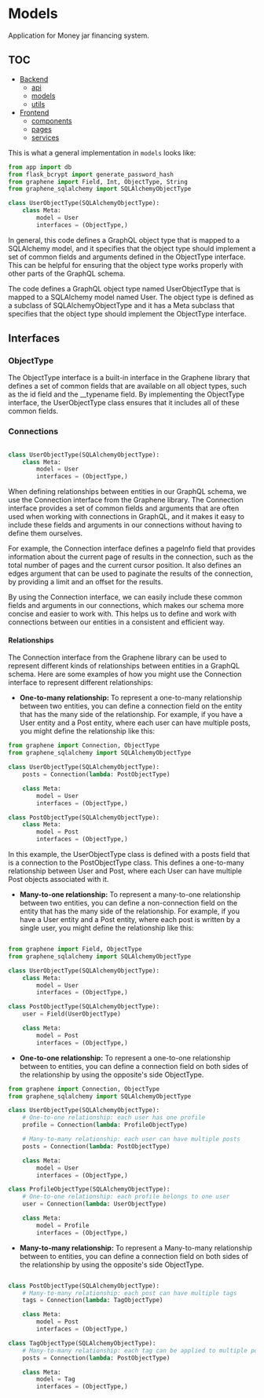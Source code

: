 # Models

Application for Money jar financing system.

## TOC

- [Backend](/backend/README.md)
    - [api](/backend/api/README.md)
    - [models](/backend/models/README.md)
    - [utils](/backend/utils/Readme.md) 
- [Frontend](frontend/README.md)
    - [components](/frontend/src/components/README.md)
    - [pages](/frontend/src/pages/README.md)
    - [services](/frontend/src/services/README.md)


This is what a general implementation in `models` looks like:

```python
from app import db
from flask_bcrypt import generate_password_hash
from graphene import Field, Int, ObjectType, String
from graphene_sqlalchemy import SQLAlchemyObjectType

class UserObjectType(SQLAlchemyObjectType):
    class Meta:
        model = User
        interfaces = (ObjectType,)

```

In general, this code defines a GraphQL object type that is mapped to a SQLAlchemy model, and it specifies that the object type should implement a set of common fields and arguments defined in the ObjectType interface. This can be helpful for ensuring that the object type works properly with other parts of the GraphQL schema.

The code defines a GraphQL object type named UserObjectType that is mapped to a SQLAlchemy model named User. The object type is defined as a subclass of SQLAlchemyObjectType and it has a Meta subclass that specifies that the object type should implement the ObjectType interface.

## Interfaces

### ObjectType

The ObjectType interface is a built-in interface in the Graphene library that defines a set of common fields that are available on all object types, such as the id field and the __typename field. By implementing the ObjectType interface, the UserObjectType class ensures that it includes all of these common fields.

### Connections

```python

class UserObjectType(SQLAlchemyObjectType):
    class Meta:
        model = User
        interfaces = (ObjectType,)

```

When defining relationships between entities in our GraphQL schema, we use the Connection interface from the Graphene library. The Connection interface provides a set of common fields and arguments that are often used when working with connections in GraphQL, and it makes it easy to include these fields and arguments in our connections without having to define them ourselves.

For example, the Connection interface defines a pageInfo field that provides information about the current page of results in the connection, such as the total number of pages and the current cursor position. It also defines an edges argument that can be used to paginate the results of the connection, by providing a limit and an offset for the results.

By using the Connection interface, we can easily include these common fields and arguments in our connections, which makes our schema more concise and easier to work with. This helps us to define and work with connections between our entities in a consistent and efficient way.

#### Relationships

The Connection interface from the Graphene library can be used to represent different kinds of relationships between entities in a GraphQL schema. Here are some examples of how you might use the Connection interface to represent different relationships:

- **One-to-many relationship:** To represent a one-to-many relationship between two entities, you can define a connection field on the entity that has the many side of the relationship. For example, if you have a User entity and a Post entity, where each user can have multiple posts, you might define the relationship like this:


```python
from graphene import Connection, ObjectType
from graphene_sqlalchemy import SQLAlchemyObjectType

class UserObjectType(SQLAlchemyObjectType):
    posts = Connection(lambda: PostObjectType)

    class Meta:
        model = User
        interfaces = (ObjectType,)

class PostObjectType(SQLAlchemyObjectType):
    class Meta:
        model = Post
        interfaces = (ObjectType,)
```

In this example, the UserObjectType class is defined with a posts field that is a connection to the PostObjectType class. This defines a one-to-many relationship between User and Post, where each User can have multiple Post objects associated with it.

- **Many-to-one relationship:** To represent a many-to-one relationship between two entities, you can define a non-connection field on the entity that has the many side of the relationship. For example, if you have a User entity and a Post entity, where each post is written by a single user, you might define the relationship like this:

```python

from graphene import Field, ObjectType
from graphene_sqlalchemy import SQLAlchemyObjectType

class UserObjectType(SQLAlchemyObjectType):
    class Meta:
        model = User
        interfaces = (ObjectType,)

class PostObjectType(SQLAlchemyObjectType):
    user = Field(UserObjectType)

    class Meta:
        model = Post
        interfaces = (ObjectType,)
```

- **One-to-one relationship:** To represent a one-to-one relationship between to entities, you can define a connection field on both sides of the relationship by using the opposite's side ObjectType.


```python
from graphene import Connection, ObjectType
from graphene_sqlalchemy import SQLAlchemyObjectType

class UserObjectType(SQLAlchemyObjectType):
    # One-to-one relationship: each user has one profile
    profile = Connection(lambda: ProfileObjectType)

    # Many-to-many relationship: each user can have multiple posts
    posts = Connection(lambda: PostObjectType)

    class Meta:
        model = User
        interfaces = (ObjectType,)

class ProfileObjectType(SQLAlchemyObjectType):
    # One-to-one relationship: each profile belongs to one user
    user = Connection(lambda: UserObjectType)

    class Meta:
        model = Profile
        interfaces = (ObjectType,)

```

- **Many-to-many relationship:** To represent a Many-to-many relationship between to entities, you can define a connection field on both sides of the relationship by using the opposite's side ObjectType.

```python

class PostObjectType(SQLAlchemyObjectType):
    # Many-to-many relationship: each post can have multiple tags
    tags = Connection(lambda: TagObjectType)

    class Meta:
        model = Post
        interfaces = (ObjectType,)

class TagObjectType(SQLAlchemyObjectType):
    # Many-to-many relationship: each tag can be applied to multiple posts
    posts = Connection(lambda: PostObjectType)

    class Meta:
        model = Tag
        interfaces = (ObjectType,)
```
